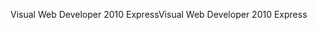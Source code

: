 <span data-ttu-id="df36f-101">Visual Web Developer 2010 Express</span><span class="sxs-lookup"><span data-stu-id="df36f-101">Visual Web Developer 2010 Express</span></span>